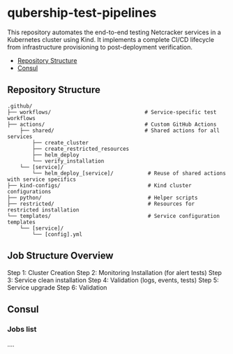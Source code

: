 # qubership-test-pipelines

This repository automates the end-to-end testing Netcracker services in a Kubernetes cluster using Kind. 
It implements a complete CI/CD lifecycle from infrastructure provisioning to post-deployment verification.

- [Repository Structure](#repository-structure)
- [Consul](#consul)

## Repository Structure
```
.github/
├── workflows/                              # Service-specific test workflows
├── actions/                                # Custom GitHub Actions
    ├── shared/                             # Shared actions for all services
        ├── create_cluster
        ├── create_restricted_resources
        ├── helm_deploy
        └── verify_installation
    └── [service]/
        └── helm_deploy_[service]/           # Reuse of shared actions with service specifics   
├── kind-configs/                            # Kind cluster configurations
├── python/                                  # Helper scripts
├── restricted/                              # Resources for restricted installation
└── templates/                               # Service configuration templates
    └── [service]/
        └── [config].yml
```
## Job Structure Overview

Step 1: Cluster Creation 
Step 2: Monitoring Installation (for alert tests)
Step 3: Service clean installation
Step 4: Validation (logs, events, tests)
Step 5: Service upgrade
Step 6: Validation


## Consul

### Jobs list
....

